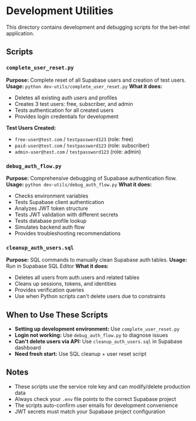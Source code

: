 # Development Utilities

This directory contains development and debugging scripts for the bet-intel application.

## Scripts

### `complete_user_reset.py`
**Purpose:** Complete reset of all Supabase users and creation of test users.
**Usage:** `python dev-utils/complete_user_reset.py`
**What it does:**
- Deletes all existing auth users and profiles
- Creates 3 test users: free, subscriber, and admin
- Tests authentication for all created users
- Provides login credentials for development

**Test Users Created:**
- `free-user@test.com` / `testpassword123` (role: free)
- `paid-user@test.com` / `testpassword123` (role: subscriber) 
- `admin-user@test.com` / `testpassword123` (role: admin)

### `debug_auth_flow.py`
**Purpose:** Comprehensive debugging of Supabase authentication flow.
**Usage:** `python dev-utils/debug_auth_flow.py`
**What it does:**
- Checks environment variables
- Tests Supabase client authentication
- Analyzes JWT token structure
- Tests JWT validation with different secrets
- Tests database profile lookup
- Simulates backend auth flow
- Provides troubleshooting recommendations

### `cleanup_auth_users.sql`
**Purpose:** SQL commands to manually clean Supabase auth tables.
**Usage:** Run in Supabase SQL Editor
**What it does:**
- Deletes all users from auth.users and related tables
- Cleans up sessions, tokens, and identities
- Provides verification queries
- Use when Python scripts can't delete users due to constraints

## When to Use These Scripts

- **Setting up development environment:** Use `complete_user_reset.py`
- **Login not working:** Use `debug_auth_flow.py` to diagnose issues
- **Can't delete users via API:** Use `cleanup_auth_users.sql` in Supabase dashboard
- **Need fresh start:** Use SQL cleanup + user reset script

## Notes

- These scripts use the service role key and can modify/delete production data
- Always check your `.env` file points to the correct Supabase project
- The scripts auto-confirm user emails for development convenience
- JWT secrets must match your Supabase project configuration 